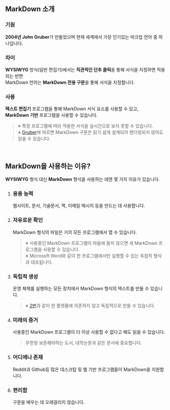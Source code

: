 ## **MarkDown 소개**
### **기원**
**2004년 John Gruber**가 만들었으며 현재 세계에서 가장 인기있는 마크업 언어 중 하나입니다.
### **차이**
**WYSIWYG** 방식(일반 편집기)에서는 **직관적인 단추 클릭**을 통해 서식을 지정하면 적용되는 반면<br>
MarkDown 언어는 **MarkDown 전용 구문**을 통해 서식을 지정합니다.
### **사용**
**텍스트 편집기** 프로그램을 통해 MarkDown 서식 요소를 사용할 수 있고,<br>
**MarkDown 기반** 프로그램을 사용할 수 있습니다.
>※ 특정 프로그램에 따라 적용한 서식을 실시간으로 보지 못할 수 있습니다.<br>
>※ [Gruber](https://daringfireball.net/projects/markdown/)에 따르면 MarkDown 구문은 읽기 쉽게 설계되어 렌더링되지 않아도 읽을 수 있습니다.

<br>

## **MarkDown을 사용하는 이유?**
**WYSIWYG** 형식 대신 **MarkDown** 형식을 사용하는 데엔 몇 가지 이유가 있습니다.<br>
1. ### **응용 능력**
    웹사이트, 문서, 기술문서, 책, 이메일 메시지 등을 만드는 데 사용합니다.
2. ### **자유로운 확인**
    MarkDown 형식의 파일은 거의 모든 프로그램에서 열 수 있습니다.
    >※ 사용중인 MarkDown 프로그램이 마음에 들지 않으면 새 MarkDown 프로그램을 사용할 수 있습니다.<br>
    >※ Microsoft Word와 같이 한 프로그램에서만 실행할 수 있는 독점적 형식과 대조됩니다.
3. ### **독립적 생성**
    운영 체제를 실행하는 모든 장치에서 MarkDown 형식의 텍스트를 만들 수 있습니다.
    >※ [2번](#2-markdown-형식의-파일은-거의-모든-프로그램에서-열-수-있습니다)과 같이 한 플랫폼에 의존하지 않고 독립적으로 만들 수 있습니다.
4. ### **미래의 증거**
    사용중인 MarkDown 프로그램이 더 이상 사용할 수 없다고 해도 읽을 수 있습니다.
    >무한정 보존해야하는 도서, 대학논문과 같은 문서에 중요합니다.
5. ### **어디에나 존재**
    Reddit과 Github등 많은 데스크탑 및 웹 기반 프로그램들이 MarkDown을 지원합니다.
6. ### **편리함**
    구문을 배우는 데 오래걸리지 않습니다.